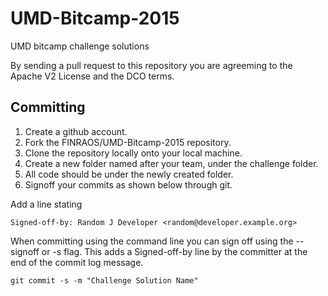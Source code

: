 # UMD-Bitcamp-2015
UMD bitcamp challenge solutions

By sending a pull request to this repository you are agreeming to the Apache V2 License and the DCO terms.




Committing	
----------
1. Create a github account.
2. Fork the FINRAOS/UMD-Bitcamp-2015 repository.
3. Clone the repository locally onto your local machine.
4. Create a new folder named after your team, under the challenge folder.
5. All code should be under the newly created folder.
6. Signoff your commits as shown below through git.


Add a line stating

    Signed-off-by: Random J Developer <random@developer.example.org>
	
When committing using the command line you can sign off using the --signoff or -s flag. This adds a Signed-off-by line by the committer at the end of the commit log message.

    git commit -s -m "Challenge Solution Name"
